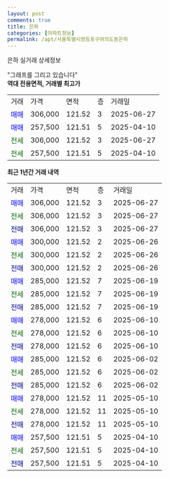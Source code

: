 ```yaml
---
layout: post
comments: true
title: 은하
categories: [아파트정보]
permalink: /apt/서울특별시영등포구여의도동은하
---
```


은하 실거래 상세정보

<script type="text/javascript">
  google.charts.load('current', {'packages':['line', 'corechart']});
  google.charts.setOnLoadCallback(drawChart);

  function drawChart() {
    var data = new google.visualization.DataTable();
    data.addColumn('date', '거래일');
    data.addColumn('number', "매매");
    data.addColumn('number', "전세");
    data.addColumn('number', "전매");

    data.addRows([[new Date(Date.parse("2025-06-27")), 306000, null, null], [new Date(Date.parse("2025-06-27")), null, 306000, null], [new Date(Date.parse("2025-06-27")), null, null, 306000], [new Date(Date.parse("2025-06-26")), 300000, null, null], [new Date(Date.parse("2025-06-26")), null, 300000, null], [new Date(Date.parse("2025-06-26")), null, null, 300000], [new Date(Date.parse("2025-06-19")), 285000, null, null], [new Date(Date.parse("2025-06-19")), null, 285000, null], [new Date(Date.parse("2025-06-19")), null, null, 285000], [new Date(Date.parse("2025-06-10")), 278000, null, null], [new Date(Date.parse("2025-06-10")), null, 278000, null], [new Date(Date.parse("2025-06-10")), null, null, 278000], [new Date(Date.parse("2025-06-02")), 285000, null, null], [new Date(Date.parse("2025-06-02")), null, 285000, null], [new Date(Date.parse("2025-06-02")), null, null, 285000], [new Date(Date.parse("2025-05-10")), 278000, null, null], [new Date(Date.parse("2025-05-10")), null, 278000, null], [new Date(Date.parse("2025-05-10")), null, null, 278000], [new Date(Date.parse("2025-04-10")), 257500, null, null], [new Date(Date.parse("2025-04-10")), null, 257500, null], [new Date(Date.parse("2025-04-10")), null, null, 257500]]);

    var options = {
      hAxis: {
        format: 'yyyy/MM/dd'
      },    
      lineWidth: 0,
      pointsVisible: true,    
      title: '최근 1년간 유형별 실거래가 분포',
      legend: { position: 'bottom' }
    };

    var formatter = new google.visualization.NumberFormat({pattern:'###,###'} );
    formatter.format(data, 1);
    formatter.format(data, 2);
    
    setTimeout(function() {
        var chart = new google.visualization.LineChart(document.getElementById('columnchart_material'));
        chart.draw(data, (options));
        document.getElementById('loading').style.display = 'none';
    }, 200);
  }
</script>


<div id="loading" style="z-index:20; display: block; margin-left: 0px">"그래프를 그리고 있습니다"</div>
<div id="columnchart_material" style="width: 95%; margin-left: 0px; display: block"></div>
<!-- contents start -->
<b>역대 전용면적, 거래별 최고가</b>
<table class="sortable">
    <tr>
      <td>거래</td>
      <td>가격</td>
      <td>면적</td>
      <td>층</td>
      <td>거래일</td>
    </tr>
        <tr>
          <td><a style="color: blue">매매</a></td>
          <td>306,000</td>
          <td>121.52</td>
          <td>3</td>
          <td>2025-06-27</td>
        </tr>            <tr>
          <td><a style="color: blue">매매</a></td>
          <td>257,500</td>
          <td>121.51</td>
          <td>5</td>
          <td>2025-04-10</td>
        </tr>        
        <tr>
              <td><a style="color: darkgreen">전세</a></td>
              <td>306,000</td>
              <td>121.52</td>
              <td>3</td>
              <td>2025-06-27</td>
            </tr>            <tr>
              <td><a style="color: darkgreen">전세</a></td>
              <td>257,500</td>
              <td>121.51</td>
              <td>5</td>
              <td>2025-04-10</td>
            </tr>        
    
</table>

<b>최근 1년간 거래 내역</b>

<table class="sortable">
    <tr>
      <td>거래</td>
      <td>가격</td>
      <td>면적</td>
      <td>층</td>
      <td>거래일</td>
    </tr>
    <tr>
      <td><a style="color: blue">매매</a></td>
      <td>306,000</td>
      <td>121.52</td>
      <td>3</td>
      <td>2025-06-27</td>
    </tr>          <tr>
      <td><a style="color: darkgreen">전세</a></td>
      <td>306,000</td>
      <td>121.52</td>
      <td>3</td>
      <td>2025-06-27</td>
    </tr>          <tr>
      <td><a style="color: darkblue">전매</a></td>
      <td>306,000</td>
      <td>121.52</td>
      <td>3</td>
      <td>2025-06-27</td>
    </tr>          <tr>
      <td><a style="color: blue">매매</a></td>
      <td>300,000</td>
      <td>121.52</td>
      <td>2</td>
      <td>2025-06-26</td>
    </tr>          <tr>
      <td><a style="color: darkgreen">전세</a></td>
      <td>300,000</td>
      <td>121.52</td>
      <td>2</td>
      <td>2025-06-26</td>
    </tr>          <tr>
      <td><a style="color: darkblue">전매</a></td>
      <td>300,000</td>
      <td>121.52</td>
      <td>2</td>
      <td>2025-06-26</td>
    </tr>          <tr>
      <td><a style="color: blue">매매</a></td>
      <td>285,000</td>
      <td>121.52</td>
      <td>7</td>
      <td>2025-06-19</td>
    </tr>          <tr>
      <td><a style="color: darkgreen">전세</a></td>
      <td>285,000</td>
      <td>121.52</td>
      <td>7</td>
      <td>2025-06-19</td>
    </tr>          <tr>
      <td><a style="color: darkblue">전매</a></td>
      <td>285,000</td>
      <td>121.52</td>
      <td>7</td>
      <td>2025-06-19</td>
    </tr>          <tr>
      <td><a style="color: blue">매매</a></td>
      <td>278,000</td>
      <td>121.52</td>
      <td>6</td>
      <td>2025-06-10</td>
    </tr>          <tr>
      <td><a style="color: darkgreen">전세</a></td>
      <td>278,000</td>
      <td>121.52</td>
      <td>6</td>
      <td>2025-06-10</td>
    </tr>          <tr>
      <td><a style="color: darkblue">전매</a></td>
      <td>278,000</td>
      <td>121.52</td>
      <td>6</td>
      <td>2025-06-10</td>
    </tr>          <tr>
      <td><a style="color: blue">매매</a></td>
      <td>285,000</td>
      <td>121.52</td>
      <td>6</td>
      <td>2025-06-02</td>
    </tr>          <tr>
      <td><a style="color: darkgreen">전세</a></td>
      <td>285,000</td>
      <td>121.52</td>
      <td>6</td>
      <td>2025-06-02</td>
    </tr>          <tr>
      <td><a style="color: darkblue">전매</a></td>
      <td>285,000</td>
      <td>121.52</td>
      <td>6</td>
      <td>2025-06-02</td>
    </tr>          <tr>
      <td><a style="color: blue">매매</a></td>
      <td>278,000</td>
      <td>121.52</td>
      <td>11</td>
      <td>2025-05-10</td>
    </tr>          <tr>
      <td><a style="color: darkgreen">전세</a></td>
      <td>278,000</td>
      <td>121.52</td>
      <td>11</td>
      <td>2025-05-10</td>
    </tr>          <tr>
      <td><a style="color: darkblue">전매</a></td>
      <td>278,000</td>
      <td>121.52</td>
      <td>11</td>
      <td>2025-05-10</td>
    </tr>          <tr>
      <td><a style="color: blue">매매</a></td>
      <td>257,500</td>
      <td>121.51</td>
      <td>5</td>
      <td>2025-04-10</td>
    </tr>          <tr>
      <td><a style="color: darkgreen">전세</a></td>
      <td>257,500</td>
      <td>121.51</td>
      <td>5</td>
      <td>2025-04-10</td>
    </tr>          <tr>
      <td><a style="color: darkblue">전매</a></td>
      <td>257,500</td>
      <td>121.51</td>
      <td>5</td>
      <td>2025-04-10</td>
    </tr>      </table>
<!-- contents end -->    


